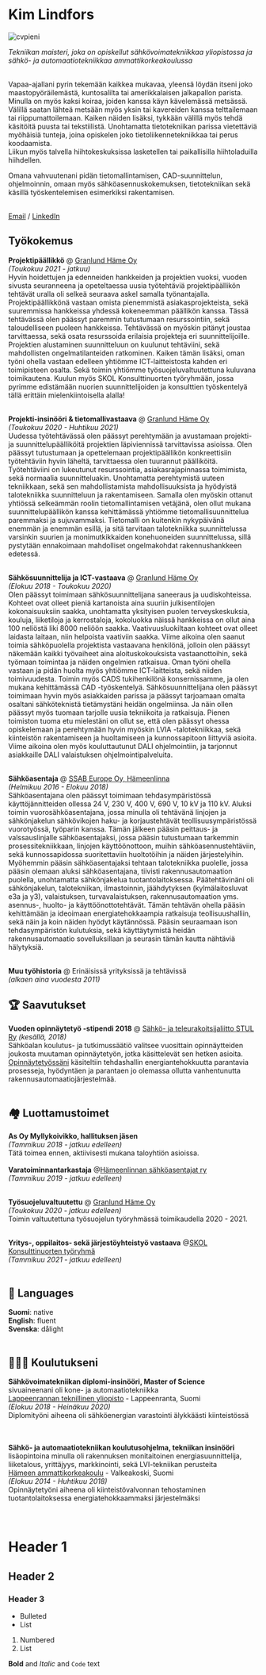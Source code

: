 # Kim Lindfors <br> 
![cvpieni](https://user-images.githubusercontent.com/83721398/136075747-7cad6080-a4de-48e9-95ac-7531ae02d780.png)

_Tekniikan maisteri, joka on opiskellut sähkövoimatekniikkaa yliopistossa ja sähkö- ja automaatiotekniikkaa ammattikorkeakoulussa_ <br><br>

Vapaa-ajallani pyrin tekemään kaikkea mukavaa, yleensä löydän itseni joko maastopyöräilemästä, kuntosalilta tai amerikkalaisen jalkapallon parista.<br> 
Minulla on myös kaksi koiraa, joiden kanssa käyn kävelemässä metsässä. Välillä saatan lähteä metsään myös yksin tai kavereiden kanssa telttailemaan tai riippumattoilemaan. Kaiken näiden lisäksi, tykkään välillä myös tehdä käsitöitä puusta tai tekstiilistä. Unohtamatta tietotekniikan parissa vietettäviä myöhäisiä tunteja, joina opiskelen joko tietoliikennetekniikkaa tai perus koodaamista. <br>
Liikun myös talvella hiihtokeskuksissa lasketellen tai paikallisilla hiihtoladuilla hiihdellen. <br>

Omana vahvuutenani pidän tietomallintamisen, CAD-suunnittelun, ohjelmoinnin, omaan myös sähköasennuskokemuksen, tietotekniikan sekä käsillä työskentelemisen esimerkiksi rakentamisen.
<br><br>


[Email](mailto:k.lindfors@outlook.com) / [LinkedIn](https://www.linkedin.com/in/lindforskim)


## Työkokemus

**Projektipäällikkö** @ [Granlund Häme Oy](https://www.granlund.fi/sijainti/hameenlinna/)<br> 
_(Toukokuu 2021 - jatkuu)_ <br>
Hyvin hoidettujen ja edenneiden hankkeiden ja projektien vuoksi, vuoden sivusta seuranneena ja opeteltaessa uusia työtehtäviä projektipäällikön tehtävät uralla oli selkeä seuraava askel samalla työnantajalla. Projektipäällikkönä vastaan omista pienemmistä asiakasprojekteista, sekä suuremmissa hankkeissa yhdessä kokeneemman päällikön kanssa. Tässä tehtävässä olen päässyt paremmin tutustumaan resurssointiin, sekä taloudelliseen puoleen hankkeissa. Tehtävässä on myöskin pitänyt joustaa tarvittaessa, sekä osata resurssoida erilaisia projekteja eri suunnittelijoille. Projektien alustaminen suunnitteluun on kuulunut tehtäviini, sekä mahdollisten ongelmatilanteiden ratkominen. 
Kaiken tämän lisäksi, oman työni ohella vastaan edelleen yhtiömme ICT-laitteistosta kahden eri toimipisteen osalta. Sekä toimin yhtiömme työsuojeluvaltuutettuna kuluvana toimikautena. Kuulun myös SKOL Konsulttinuorten työryhmään, jossa pyrimme edistämään nuorien suunnittelijoiden ja konsulttien työskentelyä tällä erittäin mielenkiintoisella alalla!
<br><br>

**Projekti-insinööri & tietomallivastaava** @ [Granlund Häme Oy](https://www.granlund.fi/sijainti/hameenlinna/)<br>
_(Toukokuu 2020 - Huhtikuu 2021)_ <br>
Uudessa työtehtävässä olen päässyt perehtymään ja avustamaan projekti- ja suunnittelupäälliköitä projektien läpiviennissä tarvittavissa asioissa. Olen päässyt tutustumaan ja opettelemaan projektipäällikön konkreettisiin työtehtäviin hyvin läheltä, tarvittaessa olen tuurannut päälliköitä. Työtehtäviini on lukeutunut resurssointia, asiakasrajapinnassa toimimista, sekä normaalia suunnitteluakin. Unohtamatta perehtymistä uuteen tekniikkaan, sekä sen mahdollistamista mahdollisuuksista ja hyödyistä talotekniikka suunnitteluun ja rakentamiseen. 
Samalla olen myöskin ottanut yhtiössä selkeämmän roolin tietomallintamisen vetäjänä, olen ollut mukana suunnittelupäällikön kanssa kehittämässä yhtiömme tietomallisuunnittelua paremmaksi ja sujuvammaksi. Tietomalli on kuitenkin nykypäivänä enemmän ja enemmän esillä, ja sitä tarvitaan talotekniikka suunnittelussa varsinkin suurien ja monimutkikkaiden konehuoneiden suunnittelussa, sillä pystytään ennakoimaan mahdolliset ongelmakohdat rakennushankkeen edetessä.
<br><br>

**Sähkösuunnittelija ja ICT-vastaava** @ [Granlund Häme Oy](https://www.granlund.fi/sijainti/hameenlinna/)<br>
_(Elokuu 2018 - Toukokuu 2020)_ <br>
Olen päässyt toimimaan sähkösuunnittelijana saneeraus ja uudiskohteissa. Kohteet ovat olleet pieniä kartanoista aina suuriin julkisentilojen kokonaisuuksiin saakka, unohtamatta yksityisen puolen terveyskeskuksia, kouluja, liiketiloja ja kerrostaloja, kokoluokka näissä hankkeissa on ollut aina 100 neliöstä liki 8000 neliöön saakka. Vaativuusluokiltaan kohteet ovat olleet laidasta laitaan, niin helpoista vaativiin saakka. Viime aikoina olen saanut toimia sähköpuolella projektista vastaavana henkilönä, jolloin olen päässyt näkemään kaikki työvaiheet aina aloituskokouksista vastaanottoihin, sekä työmaan toimintaa ja näiden ongelmien ratkaisua. Oman työni ohella vastaan ja pidän huolta myös yhtiömme ICT-laitteista, sekä niiden toimivuudesta. Toimin myös CADS tukihenkilönä konsernissamme, ja olen mukana kehittämässä CAD -työskentelyä. 
Sähkösuunnittelijana olen päässyt toimimaan hyvin myös asiakkaiden parissa ja päässyt tarjoamaan omalta osaltani sähköteknistä tietämystäni heidän ongelmiinsa. Ja näin ollen päässyt myös tuomaan tarjolle uusia tekniikoita ja ratkaisuja. Pienen toimiston tuoma etu mielestäni on ollut se, että olen päässyt ohessa opiskelemaan ja perehtymään hyvin myöskin LVIA -talotekniikkaa, sekä kiinteistön rakentamiseen ja huoltamiseen ja kunnossapitoon liittyviä asioita.
Viime aikoina olen myös kouluttautunut DALI ohjelmointiin, ja tarjonnut asiakkaille DALI valaistuksen ohjelmointipalveluita.
<br><br>

**Sähköasentaja** @ [SSAB Europe Oy, Hämeenlinna](https://www.ssab.fi/ssab-konserni/tietoja-ssabsta/tuotantopaikkakunnat-suomessa/hameenlinna)<br>
_(Helmikuu 2016 - Elokuu 2018)_ <br>
Sähköasentajana olen päässyt toimimaan tehdasympäristössä käyttöjännitteiden ollessa 24 V, 230 V, 400 V, 690 V, 10 kV ja 110 kV. Aluksi toimin vuorosähköasentajana, jossa minulla oli tehtävänä linjojen ja sähkönjakelun sähkövikojen haku- ja korjaustehtävät teollisuusympäristössä vuorotyössä, työparin kanssa. Tämän jälkeen pääsin peittaus- ja valssauslinjalle sähköasentajaksi, jossa pääsin tutustumaan tarkemmin prosessitekniikkaan, linjojen käyttöönottoon, muihin sähköasennustehtäviin, sekä kunnossapidossa suoritettaviin huoltotöihin ja näiden järjestelyihin. Myöhemmin pääsin sähköasentajaksi tehtaan talotekniikka puolelle, jossa pääsin olemaan aluksi sähköasentajana, tiivisti rakennusautomaation puolella, unohtamatta sähkönjakelua tuotantolaitoksessa. Päätehtävinäni oli sähkönjakelun, talotekniikan, ilmastoinnin, jäähdytyksen (kylmälaitosluvat e3a ja y3), valaistuksen, turvavalaistuksen, rakennusautomaation yms. asennus-, huolto- ja käyttöönottotehtävät. Tämän tehtävän ohella pääsin kehittämään ja ideoimaan energiatehokkaampia ratkaisuja teollisuushalliin, sekä näin ja koin näiden hyödyt käytännössä. Pääsin seuraamaan ison tehdasympäristön kulutuksia, sekä käyttäytymistä heidän rakennusautomaatio sovelluksillaan ja seurasin tämän kautta nähtäviä hälytyksiä.
<br><br>

**Muu työhistoria** @ Erinäisissä yrityksissä ja tehtävissä<br>
_(alkaen aina vuodesta 2011)_

## 🏆 Saavutukset

**Vuoden opinnäytetyö -stipendi 2018** @ [Sähkö- ja teleurakoitsijaliitto STUL Ry](http://skt-saatio.fi/index.php?k=225347) _(kesällä, 2018)_ <br>
Sähköalan koulutus- ja tutkimussäätiö valitsee vuosittain opinnäytteiden joukosta muutaman opinnäytetyön, jotka käsittelevät sen hetken asioita. 
[Opinnäytetyössäni](https://www.theseus.fi/handle/10024/142189) käsiteltiin tehdashallin energiantehokkuutta parantavia prosesseja, hyödyntäen ja parantaen jo olemassa ollutta vanhentunutta rakennusautomaatiojärjestelmää.
<br><br>

## 🏘 Luottamustoimet

**As Oy Myllykoivikko, hallituksen jäsen** <br>
_(Tammikuu 2018 - jatkuu edelleen)_<br>
Tätä toimea ennen, aktiivisesti mukana taloyhtiön asioissa.<br>
<br>
**Varatoiminnantarkastaja** @[Hämeenlinnan sähköasentajat ry](https://www.sahko018.fi/)<br>
_(Tammikuu 2019 - jatkuu edelleen)_<br>
<br>

**Työsuojeluvaltuutettu** @ [Granlund Häme Oy](https://www.granlund.fi/sijainti/hameenlinna/)<br>
_(Toukokuu 2020 - jatkuu edelleen)_ <br>
Toimin valtuutettuna työsuojelun työryhmässä toimikaudella 2020 - 2021. <br>
<br>

**Yritys-, oppilaitos- sekä järjestöyhteistyö vastaava** @[SKOL Konsulttinuorten työryhmä](https://skol.teknologiateollisuus.fi/fi/skol-ry/konsulttinuoret/konsulttinuorten-tyoryhma-2021)<br>
_(Tammikuu 2021 - jatkuu edelleen)_<br>
<br>                                     

## 💬 Languages

**Suomi**: native <br>
**English**: fluent <br>
**Svenska**: dålight
<br><br>

## 👩🏼‍🎓 Koulutukseni

**Sähkövoimatekniikan diplomi-insinööri, Master of Science** <br>
sivuaineenani oli kone- ja automaatiotekniikka<br>
[Lappeenrannan teknillinen yliopisto](https://www.lut.fi/) - Lappeenranta, Suomi<br>
_(Elokuu 2018 - Heinäkuu 2020)_ <br>
Diplomityöni aiheena oli sähköenergian varastointi älykkäästi kiinteistössä<br>
<br><br>

**Sähkö- ja automaatiotekniikan koulutusohjelma, tekniikan insinööri** <br>
lisäopintoina minulla oli rakennuksen monitaitoinen energiasuunnittelija, liiketalous, yrittäjyys, markkinointi, sekä LVI-tekniikan perusteita<br>
[Hämeen ammattikorkeakoulu](https://www.hamk.fi/) - Valkeakoski, Suomi<br>
_(Elokuu 2014 - Huhtikuu 2018)_ <br>
Opinnäytetyöni aiheena oli kiinteistövalvonnan tehostaminen tuotantolaitoksessa energiatehokkaammaksi järjestelmäksi<br>
<br><br>


# Header 1
## Header 2
### Header 3

- Bulleted
- List

1. Numbered
2. List

**Bold** and _Italic_ and `Code` text
